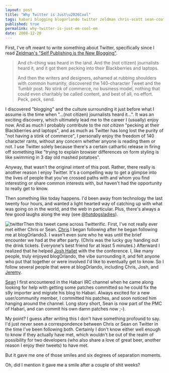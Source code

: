 ```yaml
---
layout: post
title: "Why Twitter is Just\u2026Cool"
tags: habari blogging blogorlando twitter zeldman chris-scott sean-coates beer bacon
published: true
permalink: why-twitter-is-just-em-cool-em
date: 2008-12-20
---
```


First, I've oft meant to write something about Twitter, specifically since I read <a href="http://www.zeldman.com/2008/01/03/self-publishing-is-the-new-blogging/">Zeldman's "Self Publishing is the New Blogging"</a>.
<blockquote>
And ch-ching was heard in the land. And the (not citizen) journalists heard it, and it got them pecking into their Blackberries and laptops.

And then the writers and designers, ashamed at rubbing shoulders with common humanity, discovered the 140-character Tweet and the Tumblr post. No stink of commerce, no business model, nothing that could even charitably be called content, and best of all, no effort. Peck, peck, send. 
</blockquote>
I discovered "blogging" and the culture surrounding it just before what I assume is the time when "…(not citizen) journalists heard it…".  It was an exciting discovery, which ultimately lead me to the career I (usually) enjoy now.  And as much I probably contribute to the <em>not citizen</em> "pecking at their Blackberries and laptops", and as much as Twitter has long lost the purity of "not having a stink of commerce", I personally enjoy the freedom of 140 character rants, without any concern whether anyone is reading them or not.  I use Twitter solely because there's a certain cathartic release in firing off something like "trying to explain browser differences on form styling is like swimming in 3 day old mashed potatoes".

Anyway, that wasn't the original intent of this post.  Rather, there really is another reason I enjoy Twitter.  It's a compelling way to get a glimpse into the lives of people that you've crossed paths with and whom you find interesting or share common interests with, but haven't had the opportunity to really get to know.

Then something like today happens.  I'd been away from technology the last twenty four hours, and wanted a light hearted way of catching up with what was going on in the world, and the web in particular.  Plus, there's always a few good laughs along the way (see <a href="http://twitter.com/hotdogsladies">@hotdogsladies</a>).

<img src="http://miklb.com/user/files/cscott_twitter.jpg" alt="twitter" class="left">Then this tweet came across Twitterific.  First, I've not really ever met either Chris or Sean.  <a href="http://iamzed.com/">Chris</a> I began following after he began following me at blogOrlando3.  I wasn't even sure who he was until the brief encounter we had at the after party.  (Chris was the lucky guy handing out the drink tickets.  Everyone's best friend for at least 5 minutes.)  Afterward I realized that he helped <a href="http://hyku.com/blog/">Josh Hallet</a> with the the conference.  I, like many people, truly enjoyed blogOrlando, the vibe surrounding it, and felt anyone who put that together or were involved I'd like to eventually get to know.  So I follow several people that were at blogOrlando, including Chris, Josh, and <a href="http://twitter.com/jharr">Jeremy</a>.

<a href="http://seancoates.com/">Sean</a> I first encountered in the Habari IRC channel when he came along looking for help with getting some patches committed so he could fix the s9y importer and migrate his blog to Habari.  Always excited for a new user/community member, I committed his patches, and soon noticed him hanging around the channel.  Long story short, Sean is now part of the PMC of Habari, and can commit his own damn patches  now ;-).

My point?  I guess after writing this I don't have something profound to say.  I'd just never seen a correspondence between Chris or Sean on Twitter in the time I've been following both.  Certainly I don't know either well enough to know if they actually have met, which wouldn't be out of the realm of possibility for two developers (who also share a love of great beer, another reason I enjoy their tweets) to have met.  

But it gave me one of those smiles and six degrees of separation moments.

Oh, did I mention it gave me a smile after a couple of shit weeks?
